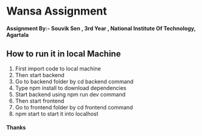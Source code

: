 # Wansa Assignment

#### Assignment By:- Souvik Sen , 3rd Year , National Institute Of Technology, Agartala

## How to run it in local Machine

1. First import code to local machine
2. Then start backend
3. Go to backend folder by cd backend command
4. Type npm install to download dependencies
5. Start backend using npm run dev command
6. Then start frontend
7. Go to frontend folder by cd frontend command
8. npm start to start it into localhost

#### Thanks
